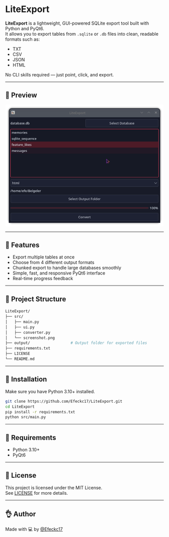 # LiteExport

**LiteExport** is a lightweight, GUI-powered SQLite export tool built with Python and PyQt6.  
It allows you to export tables from `.sqlite` or `.db` files into clean, readable formats such as:

- TXT  
- CSV  
- JSON  
- HTML

No CLI skills required — just point, click, and export.

---

## 📸 Preview

![UI Screenshot](src/screenshot.png)

---

## 🚀 Features

- Export multiple tables at once
- Choose from 4 different output formats
- Chunked export to handle large databases smoothly
- Simple, fast, and responsive PyQt6 interface
- Real-time progress feedback

---

## 📁 Project Structure

```bash
LiteExport/
├── src/
│   ├── main.py
│   ├── ui.py
│   ├── converter.py
│   └── screenshot.png
├── output/                  # Output folder for exported files
├── requirements.txt
├── LICENSE
└── README.md
```

---

## 📆 Installation

Make sure you have Python 3.10+ installed.

```bash
git clone https://github.com/Efeckc17/LiteExport.git
cd LiteExport
pip install -r requirements.txt
python src/main.py
```

---

## 🔪 Requirements

- Python 3.10+
- PyQt6

---

## 📝 License

This project is licensed under the MIT License.  
See [LICENSE](LICENSE) for more details.

---

## 👌 Author

Made with 💻 by [@Efeckc17](https://github.com/Efeckc17)

